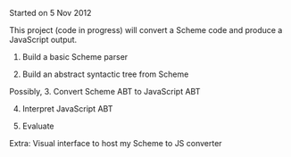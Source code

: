 
Started on 5 Nov 2012

This project (code in progress) will convert a Scheme code and produce a JavaScript output. 

1. Build a basic Scheme parser

2. Build an abstract syntactic tree from Scheme

Possibly,
3. Convert Scheme ABT to JavaScript ABT

4. Interpret JavaScript ABT

5. Evaluate

Extra: Visual interface to host my Scheme to JS converter

